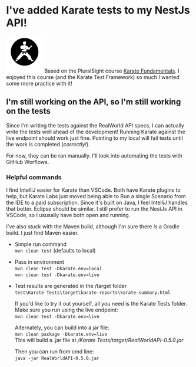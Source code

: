 # I've added Karate tests to my NestJs API!

<a href="https://www.karatelabs.io/" target="blank"><img src="../src/utils/karate-labs-logo-ring.svg" width="100" alt="Karate Logo" /></a>
Based on the PluralSight course [Karate Fundamentals](https://www.pluralsight.com/courses/karate-fundamentals). I enjoyed this course (and the Karate Test Framework) so much I wanted some more practice with it!

## I'm still working on the API, so I'm still working on the tests

Since I'm writing the tests against the RealWorld API specs, I can actually write the tests well ahead of the development! Running Karate against the live endpoint should work just fine. Pointing to my local will fail tests until the work is completed (_correctly!_).

For now, they can be ran manually. I'll look into automating the tests with GitHub Worflows.

### Helpful commands

I find IntelliJ easier for Karate than VSCode. Both have Karate plugins to help, but Karate Labs just moved being able to Run a single Scenario from the IDE to a paid subscription. Since it's built on Java, I feel IntelliJ handles that better. Eclipse should be similar. I still prefer to run the NestJs API in VSCode, so I ususally have both open and running.

I've also stuck with the Maven build, although I'm sure there _is_ a Gradle build. I just find Maven easier.

- Simple run command  
  `mvn clean test` (defaults to local)
- Pass in environment  
  `mvn clean test -Dkarate.env=local`  
  `mvn clean test -Dkarate.env=live`

- Test results are generated in the /target folder  
  `test\Karate Tests\target\karate-reports\karate-summary.html`

  If you'd like to try it out yourself, all you need is the Karate Tests folder. Make sure you run using the live endpoint:  
  `mvn clean test -Dkarate.env=live`

  Alternately, you can build into a jar file:  
  `mvn clean package -Dkarate.env=live`  
  This will build a .jar file at _/Karate Tests/target/RealWorldAPI-0.5.0.jar_

  Then you can run from cmd line:  
  `java -jar RealWorldAPI-0.5.0.jar`
